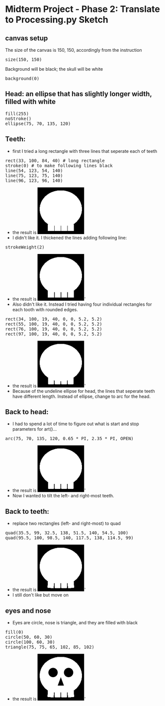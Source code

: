 # Midterm Project - Phase 2: Translate to Processing.py Sketch

## canvas setup
The size of the canvas is 150, 150, accordingly from the instruction
<pre>
size(150, 150)
</pre>
Background will be black; the skull will be white
<pre>
background(0)
</pre>

## Head: an ellipse that has slightly longer width, filled with white
<pre>
fill(255)
noStroke()
ellipse(75, 70, 135, 120)
</pre>

## Teeth:
- first I tried a long rectangle with three lines that seperate each of teeth
<pre>
rect(33, 100, 84, 40) # long rectangle
stroke(0) # to make following lines black
line(54, 123, 54, 140)
line(75, 123, 75, 140)
line(96, 123, 96, 140)
</pre>
- the result is
![alt text](head_and_teeth1.png)
- I didn't like it. I thickened the lines adding following line:
<pre>
strokeWeight(2)
</pre>
- the result is
![alt text](head_and_teeth2.png)'
- Also didn't like it. Instead I tried having four individual rectangles for each tooth with rounded edges.
<pre>
rect(34, 100, 19, 40, 0, 0, 5.2, 5.2)
rect(55, 100, 19, 40, 0, 0, 5.2, 5.2)
rect(76, 100, 19, 40, 0, 0, 5.2, 5.2)
rect(97, 100, 19, 40, 0, 0, 5.2, 5.2)
</pre>
- the result is
![alt text](head_and_teeth3.png)'
- Because of the undeline ellipse for head, the lines that seperate teeth have different length. Instead of ellipse, change to arc for the head.

## Back to head:
- I had to spend a lot of time to figure out what is start and stop parameters for art()...
<pre>
arc(75, 70, 135, 120, 0.65 * PI, 2.35 * PI, OPEN)
</pre>
- the result is
![alt text](head_and_teeth4.png)'
- Now I wanted to tilt the left- and right-most teeth.

## Back to teeth:
- replace two rectangles (left- and right-most) to quad
<pre>
quad(35.5, 99, 32.5, 138, 51.5, 140, 54.5, 100)
quad(95.5, 100, 98.5, 140, 117.5, 138, 114.5, 99)
</pre>
- the result is
![alt text](head_and_teeth5.png)'
- I still don't like but move on

## eyes and nose
- Eyes are circle, nose is triangle, and they are filled with black
<pre>
fill(0)
circle(50, 60, 30)
circle(100, 60, 30)
triangle(75, 75, 65, 102, 85, 102)
</pre>
- the result is
![alt text](head_and_teeth6.png)'


<pre>

</pre>
